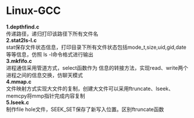 # Linux-GCC
**1.depthfind.c**  
传递路径，递归打印该路径下所有文件名     
**2.stat2ls-l.c**    
stat保存文件状态信息，打印目录下所有文件状态包括mode_t,size,uid,gid,date等等信息，仿照 ls -l命令格式进行输出    
**3.mkfifo.c**    
进程通信采用管道方式，select函数作为   信息的转接方法，实现read、write两个进程之间的信息交换，仿聊天模式    
**4.mmap.c**    
文件映射方式实现大文件的复制，创建大文件可以采用ftruncate、lseek、memcpy将mmp指针完成内容复制     
**5.lseek.c**      
制作file hole文件，SEEK_SET保存了新写入位置。区别ftruncate函数
